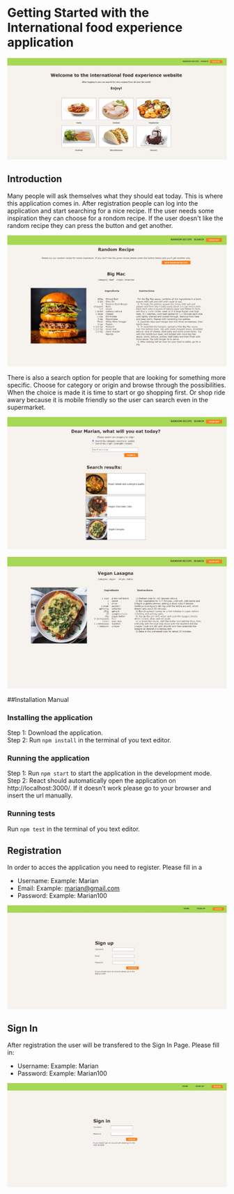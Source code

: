 # Getting Started with the International food experience application


![home-page](src/assets/screenshot-home-page%20.JPG)


## Introduction
Many people will ask themselves what they should eat today. This is where this application comes in. 
After registration people can log into the application and start searching for a nice recipe. If the user needs some inspiration
they can choose for a rondom recipe. If the user doesn't like the random recipe they can press the button and get another.

![random-recipe-serach-page](src/assets/screenshot-random-recipe-search-page.JPG)

There is also a search option for people that are looking for something more specific. Choose for category or origin and browse
through the possibilities. When the choice is made it is time to start or go shopping first. Or shop ride awary because it 
is mobile friendly so the user can search even in the supermarket.

![search-page-with-result](src/assets/screenshot-search-page-with-result.JPG)

![recipe-page](src/assets/screenshot-recipe-page.JPG)


##Installation Manual

### Installing the application
Step 1: Download the application.\
Step 2: Run `npm install` in the terminal of you text editor.

### Running the application
Step 1: Run `npm start` to start the application in the development mode.\
Step 2: React should automatically open the application on http://localhost:3000/. If it doesn't work please go to your browser and insert the url manually.

### Running tests
Run `npm test` in the terminal of you text editor.


## Registration
In order to acces the application you need to register. Please fill in a 
* Username: Example: Marian
* Email: Example: marian@gmail.com
* Password: Example: Marian100

![sign-up-page](src/assets/screenshot-sign-up.JPG)

## Sign In
After registration the user will be transfered to the Sign In Page. Please fill in:
* Username: Example: Marian
* Password: Example: Marian100

![sign-in-page](src/assets/screenshot-sign-in.JPG)